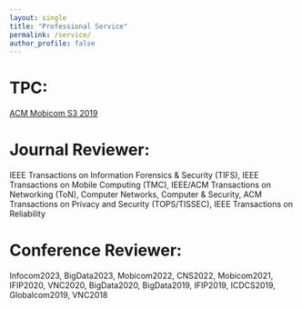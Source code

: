 ```yaml
---
layout: single
title: "Professional Service"
permalink: /service/
author_profile: false
---
```



TPC:
========
[ACM Mobicom S3 2019](https://s32019.blogs.rice.edu/)


Journal Reviewer:
========
IEEE Transactions on Information Forensics & Security (TIFS), IEEE Transactions on Mobile Computing (TMC), IEEE/ACM Transactions on Networking (ToN), Computer Networks, Computer & Security, ACM Transactions on Privacy and Security (TOPS/TISSEC), IEEE Transactions on Reliability


Conference Reviewer:
========
Infocom2023, BigData2023, Mobicom2022, CNS2022, Mobicom2021, IFIP2020, VNC2020, BigData2020, BigData2019, IFIP2019, ICDCS2019, Globalcom2019, VNC2018

